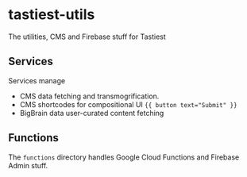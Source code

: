 # tastiest-utils
The utilities, CMS and Firebase stuff for Tastiest


## Services 
Services manage
- CMS data fetching and transmogrification.
- CMS shortcodes for compositional UI `{{ button text="Submit" }}`
- BigBrain data user-curated content fetching 

## Functions
The `functions` directory handles Google Cloud Functions and Firebase Admin stuff.
